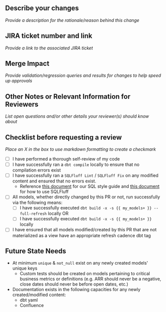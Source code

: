 ## Describe your changes
_Provide a description for the rationale/reason behind this change_


## JIRA ticket number and link
_Provide a link to the associated JIRA ticket_


## Merge Impact
_Provide validation/regression queries and results for changes to help speed up approvals_

## Other Notes or Relevant Information for Reviewers
_List open questions and/or other details your reviewer(s) should know about_


## Checklist before requesting a review
_Place an X in the box to use markdown formatting to create a checkmark_
- [ ] I have performed a thorough self-review of my code
- [ ] I have successfully ran a `dbt compile` locally to ensure that no compilation errors exist
- [ ] I have successfully ran a `SQLFluff Lint` / `SQLFluff Fix` on any modified content and ensured that no errors exist.
  - Reference [this document](https://dt-rnd.atlassian.net/wiki/spaces/BSBIRD/pages/897587929/SQL+Style+Guide) for our SQL style guide and [this document](https://dt-rnd.atlassian.net/wiki/spaces/BSBIRD/pages/970360645/How+to+use+SQLFluff) for how to use SQLFluff
- [ ] All models, whether directly changed by this PR or not, run successfully via the following means:
    - [ ] I have successfully executed `dbt build -x -s {{ my_models+ }} --full-refresh` locally OR
    - [ ] I have successfully executed `dbt build -x -s {{ my_models+ }}` locally
- [ ] I have ensured that all models modified/created by this PR that are not materialized as a view have an appropriate refresh cadence dbt tag

## Future State Needs

- At minimum `unique` & `not_null` exist on any newly created models' unique keys
  - Custom tests should be created on models pertaining to critical business metrics or definitions (e.g. ARR should never be a negative, close dates should never be before open dates, etc.)
- Documentation exists in the following capacities for any newly created/modified content:
  - dbt yaml
  - Confluence
